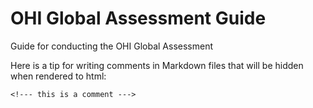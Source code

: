 # OHI Global Assessment Guide
Guide for conducting the OHI Global Assessment

Here is a tip for writing comments in Markdown files that will be hidden when rendered to html: 

`<!--- this is a comment --->`

<!--- so I can write here and it will not be seen if this were knitted to html--->

<!--- I like to write TODO in my comments so that it's easier to search for --->